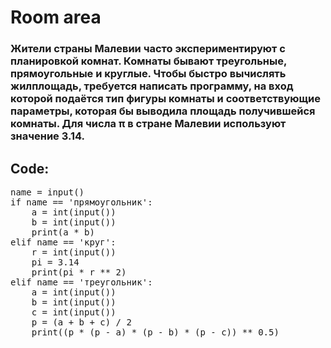 # Room area

### Жители страны Малевии часто экспериментируют с планировкой комнат. Комнаты бывают треугольные, прямоугольные и круглые. Чтобы быстро вычислять жилплощадь, требуется написать программу, на вход которой подаётся тип фигуры комнаты и соответствующие параметры, которая бы выводила площадь получившейся комнаты. Для числа π в стране Малевии используют значение 3.14.

## Code:

<pre>
name = input()
if name == 'прямоугольник':
    a = int(input())
    b = int(input())
    print(a * b)
elif name == 'круг':
    r = int(input())
    pi = 3.14
    print(pi * r ** 2)
elif name == 'треугольник':
    a = int(input())
    b = int(input())
    c = int(input())
    p = (a + b + c) / 2
    print((p * (p - a) * (p - b) * (p - c)) ** 0.5)  
